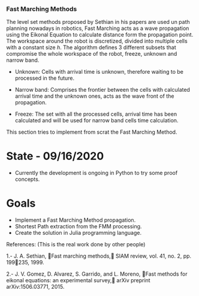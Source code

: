 ### Fast Marching Methods

The level set methods proposed by Sethian in his papers are used un path planning nowadays in robotics, Fast Marching acts as a wave propagation using the Eikonal Equation to calculate distance form the propagation point. The workspace around the robot is discretized, divided into multiple cells with a constant size *h*. The algorithm defines 3 different subsets that compromise the whole workspace of the robot, freeze, unknown and narrow band.

  - Unknown: Cells with arrival time is unknown, therefore waiting to be processed in the future.

  - Narrow band: Comprises the frontier between the cells with calculated arrival time and the unknown ones, acts as the wave front of the propagation.
  
  - Freeze: The set with all the processed cells, arrival time has been calculated and will be used for narrow band cells time calculation.
  

  
This section tries to implement from scrat the Fast Marching Method.


# State - 09/16/2020

  - Currently the development is ongoing in Python to try some proof concepts.

# Goals 

  - Implement a Fast Marching Method propagation.
  - Shortest Path extraction from the FMM processing.
  - Create the solution in Julia programming language.

References: (This is the real work done by other people)

1.- J. A. Sethian, Fast marching methods, SIAM review, vol. 41, no. 2,
pp. 199235, 1999.

2.- J. V. Gomez, D. Alvarez, S. Garrido, and L. Moreno, Fast methods for eikonal equations: an experimental survey, arXiv preprint
arXiv:1506.03771, 2015.

